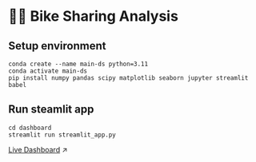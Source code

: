 # 🚴‍♂️ Bike Sharing Analysis
## Setup environment
```
conda create --name main-ds python=3.11
conda activate main-ds
pip install numpy pandas scipy matplotlib seaborn jupyter streamlit babel
```

## Run steamlit app
```
cd dashboard
streamlit run streamlit_app.py
```

[Live Dashboard](https://bikesharinganalysis-m4aq9dlaquuwj6qvxuf4bj.streamlit.app/) ↗️